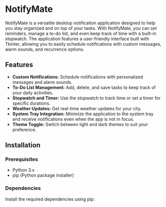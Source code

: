 # NotifyMate

NotifyMate is a versatile desktop notification application designed to help you stay organized and on top of your tasks. With NotifyMate, you can set reminders, manage a to-do list, and even keep track of time with a built-in stopwatch. The application features a user-friendly interface built with Tkinter, allowing you to easily schedule notifications with custom messages, alarm sounds, and recurrence options.

## Features

- **Custom Notifications:** Schedule notifications with personalized messages and alarm sounds.
- **To-Do List Management:** Add, delete, and save tasks to keep track of your daily activities.
- **Stopwatch and Timer:** Use the stopwatch to track time or set a timer for specific durations.
- **Weather Updates:** Get real-time weather updates for your city.
- **System Tray Integration:** Minimize the application to the system tray and receive notifications even when the app is not in focus.
- **Theme Toggle:** Switch between light and dark themes to suit your preference.

## Installation

### Prerequisites

- Python 3.x
- pip (Python package installer)

### Dependencies

Install the required dependencies using pip:
